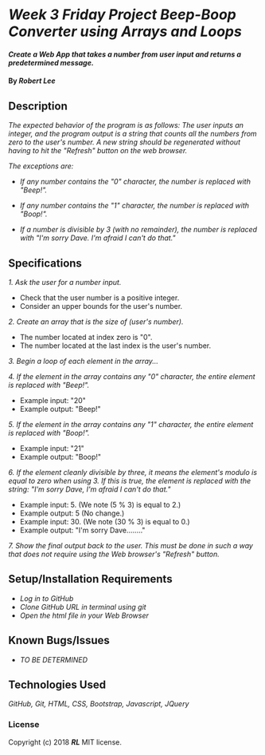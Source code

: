 # _Week 3 Friday Project Beep-Boop Converter using Arrays and Loops_

#### _Create a Web App that takes a number from user input and returns a predetermined message._

#### By _**Robert Lee**_

## Description

_The expected behavior of the program is as follows:  The user inputs an integer, and the program output is a string that counts all the numbers from zero to the user's number.  A new string should be regenerated without having to hit the "Refresh" button on the web browser._

_The exceptions are:_

* _If any number contains the "0" character, the number is replaced with "Beep!"._

* _If any number contains the "1" character, the number is replaced with "Boop!"._

* _If a number is divisible by 3 (with no remainder), the number is replaced with "I'm sorry Dave.  I'm afraid I can't do that."_

## Specifications

_1.  Ask the user for a number input._
  * Check that the user number is a positive integer.
  * Consider an upper bounds for the user's number.

_2.  Create an array that is the size of (user's number)._
  * The number located at index zero is "0".
  * The number located at the last index is the user's number.

_3.  Begin a loop of each element in the array..._

_4.  If the element in the array contains any "0" character, the entire element is replaced with "Beep!"._
  * Example input: "20"
  * Example output: "Beep!"

_5.  If the element in the array contains any "1" character, the entire element is replaced with "Boop!"._
  * Example input: "21"
  * Example output: "Boop!"

_6.  If the element cleanly divisible by three, it means the element's modulo is equal to zero when using 3.  If this is true, the element is replaced with the string:  "I'm sorry Dave, I'm afraid I can't do that."_

  * Example input: 5.  (We note (5 % 3) is equal to 2.)
  * Example output: 5  (No change.)
  * Example input: 30.  (We note (30 % 3) is equal to 0.)
  * Example output: "I'm sorry Dave........"

_7.  Show the final output back to the user.  This must be done in such a way that does not require using the Web browser's "Refresh" button._

## Setup/Installation Requirements

* _Log in to GitHub_
* _Clone GitHub URL in terminal using git_
* _Open the html file in your Web Browser_

## Known Bugs/Issues

* _TO BE DETERMINED_

## Technologies Used
_GitHub, Git, HTML, CSS, Bootstrap, Javascript, JQuery_

### License
Copyright (c) 2018 **_RL_** MIT license.
